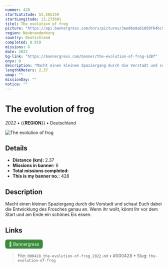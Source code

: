 ```yaml
---
nummer: 428
startLatitude: 53,565159
startLongitude: 13,273601
titel: The evolution of frog
picture: "https://api.bannergress.com/bnrs/pictures/3ee06a9a61850f64bc9bca94fd10568d"
region: Neubrandenburg
country: Deutschland
completed: 8.910
missions: 6
date: 2022
bg-link: "https://bannergress.com/banner/the-evolution-of-frog-1d8f"
onyx: 0
description: "Macht einen kleinen Spaziergang durch die Vorstadt und schaut Euch dabei die Entwicklung des Frosches genau an. Wenn ihr wollt, könnt Ihr vor dem Start und am Ende ein schönes Eis essen."
lengthKMeters: 2,37
umap: ""
missionDay: ""
notice: ""
---
```

# The evolution of frog

*2022* • {{__REGION__}} • Deutschland

![The evolution of frog](https://api.bannergress.com/bnrs/pictures/3ee06a9a61850f64bc9bca94fd10568d)



## Details
- **Distance (km):** 2.37
- **Missions in banner:** 6
- **Total missions completed:** 
- **This is my banner no.:** 428



## Description
Macht einen kleinen Spaziergang durch die Vorstadt und schaut Euch dabei die Entwicklung des Frosches genau an. Wenn ihr wollt, könnt Ihr vor dem Start und am Ende ein schönes Eis essen.



## Links
<a href="https://bannergress.com/banner/the-evolution-of-frog-1d8f" target="_blank" style="display:inline-block;margin-right:8px;padding:6px 12px;background:#3c8b3c;color:#fff;text-decoration:none;border-radius:6px;">🔗 Bannergress</a>



> File: `000428_the-evolution-of-frog_2022.md` • #000428 • Slug: `the-evolution-of-frog`

